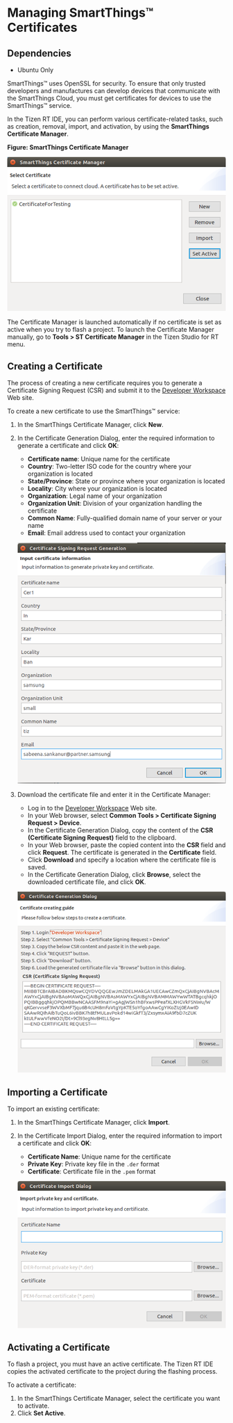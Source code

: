 
# Managing SmartThings&trade; Certificates

## Dependencies
-   Ubuntu Only

SmartThings&trade; uses OpenSSL for security. To ensure that only trusted developers and manufactures can develop devices that communicate with the SmartThings Cloud, you must get certificates for devices to use the SmartThings&trade; service.

In the Tizen RT IDE, you can perform various certificate-related tasks, such as creation, removal, import, and activation, by using the **SmartThings Certificate Manager**.

**Figure: SmartThings Certificate Manager**

![SmartThings Certificate Manager](media/rt_cert_manager.png)

The Certificate Manager is launched automatically if no certificate is set as active when you try to flash a project. To launch the Certificate Manager manually, go to **Tools &gt; ST Certificate Manager** in the Tizen Studio for RT menu.

<a name="create"></a>
## Creating a Certificate 

The process of creating a new certificate requires you to generate a Certificate Signing Request (CSR) and submit it to the [Developer Workspace](https://devworkspace.developer.samsung.com/smartthingsconsole/iotweb/site/index.html#/main) Web site.

To create a new certificate to use the SmartThings&trade; service:

1.  In the SmartThings Certificate Manager, click **New**.
2. In the Certificate Generation Dialog, enter the required information to generate a certificate and click **OK**:

    -   **Certificate name**: Unique name for the certificate
    -   **Country**: Two-letter ISO code for the country where your organization is located
    -   **State/Province**: State or province where your organization is located
    -   **Locality**: City where your organization is located
    -   **Organization**: Legal name of your organization
    -   **Organization Unit**: Division of your organization handling the certificate
    -   **Common Name**: Fully-qualified domain name of your server or your name
    -   **Email**: Email address used to contact your organization

    ![Inputting data to the Certificate Generation Dialog](media/rt_cert_create.png)

3. Download the certificate file and enter it in the Certificate Manager:

    -  Log in to the [Developer Workspace](https://devworkspace.developer.samsung.com/smartthingsconsole/iotweb/site/index.html#/main) Web site.
    -  In your Web browser, select **Common Tools &gt; Certificate Signing Request &gt; Device**.
    -  In the Certificate Generation Dialog, copy the content of the **CSR (Certificate Signing Request)** field to the clipboard.
    -  In your Web browser, paste the copied content into the **CSR** field and click **Request**. The certificate is generated in the **Certificate** field.
    -  Click **Download** and specify a location where the certificate file is saved.
    -  In the Certificate Generation Dialog, click **Browse**, select the downloaded certificate file, and click **OK**.

    ![Creating a certificate in the Certificate Generation Dialog](media/rt_cert_create_download.png)

<a name="import"></a>
## Importing a Certificate 

To import an existing certificate:
1.  In the SmartThings Certificate Manager, click **Import**.
2. In the Certificate Import Dialog, enter the required information to import a certificate and click **OK**:

    -   **Certificate Name**: Unique name for the certificate
    -   **Private Key**: Private key file in the `.der` format
    -   **Certificate**: Certificate file in the `.pem` format

    ![Certificate Import Dialog](media/rt_cert_import.png)

<a name="activate"></a>
## Activating a Certificate

To flash a project, you must have an active certificate. The Tizen RT IDE copies the activated certificate to the project during the flashing process.

To activate a certificate:

1.  In the SmartThings Certificate Manager, select the certificate you want to activate.
2.  Click **Set Active**.
